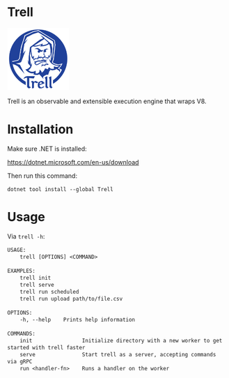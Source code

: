 # Trell

<img src="assets/images/Trell_Logo.png" title="Trell Logo" width="142" height="143" />

Trell is an observable and extensible execution engine that wraps V8.

# Installation

Make sure .NET is installed:

https://dotnet.microsoft.com/en-us/download

Then run this command:

```
dotnet tool install --global Trell
```

# Usage

Via `trell -h`:

```
USAGE:
    trell [OPTIONS] <COMMAND>

EXAMPLES:
    trell init
    trell serve
    trell run scheduled
    trell run upload path/to/file.csv

OPTIONS:
    -h, --help    Prints help information

COMMANDS:
    init                Initialize directory with a new worker to get started with trell faster
    serve               Start trell as a server, accepting commands via gRPC
    run <handler-fn>    Runs a handler on the worker
```
